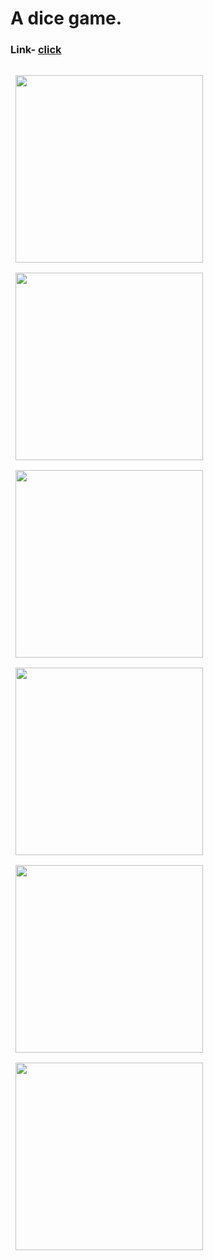 # A dice game.

<style>
  img{
  height:300px;
  margin: 0.5rem;
  }
  </style>

<h3>Link- <a href="https://ashish293.github.io/js-dice-game/">click</a><h3>

<img src="https://ashish293.github.io/js-dice-game/images/dice%20(1).png">

<img src="https://ashish293.github.io/js-dice-game/images/dice%20(2).png">
  
<img src="https://ashish293.github.io/js-dice-game/images/dice%20(3).png">
  
<img src="https://ashish293.github.io/js-dice-game/images/dice%20(4).png">
  
<img src="https://ashish293.github.io/js-dice-game/images/dice%20(5).png">
  
<img src="https://ashish293.github.io/js-dice-game/images/dice%20(6).png">
